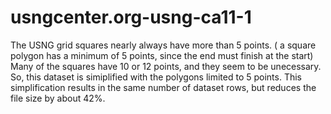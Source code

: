 # usngcenter.org-usng-ca11-1

The USNG grid squares nearly always have more than 5 points. ( a square polygon
has a minimum of 5 points, since the end must finish at the start) Many of the
squares have 10 or 12 points, and they seem to be unecessary. So, this dataset
is simiplified with the polygons limited to 5 points. This simplification
results in the same number of dataset rows, but reduces the file size by about
42%.
